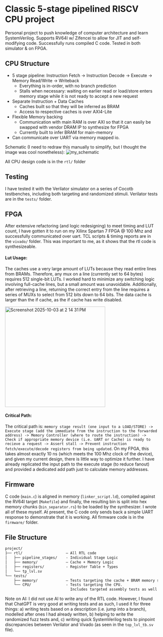 # Classic 5-stage pipelined RISCV CPU project
Personal project to push knowledge of computer architecture and learn SystemVerilog. Supports RV64I w/ Zifencei to allow for JIT and self-modifying code. Successfully runs compiled C code. Tested in both simulator & on FPGA.

## CPU Structure
* 5 stage pipeline: Instruction Fetch -> Instruction Decode -> Execute -> Memory Read/Write -> Writeback
  - Everything is in-order, with no branch prediction
  - Stalls when necessary: waiting on earlier read or load/store enters memory stage while it is not ready to accept a new request
* Separate Instruction + Data Caches
  - Caches built so that they will be inferred as BRAM
  - Access to respective caches is over AXI4-Lite
* Flexible Memory backing  
  - Communication with main RAM is over AXI so that it can easily be swapped with vendor DRAM IP to synthesize for FPGA
  - Currently built to infer BRAM for main-memory
* Can communicate over UART via memory mapped io.
 
Schematic (I need to redraw this manually to simplify, but I thought the image was cool nonetheless):
![my_schematic](https://github.com/user-attachments/assets/0cecf210-64c5-40ba-ab97-f537a6d20a61)
 
All CPU design code is in the `rtl/` folder

## Testing
I have tested it with the Verilator simulator on a series of Cocotb testbenches, including both targeting and randomized stimuli. Verilator tests are in the `tests/` folder.

## FPGA

After extensive refactoring (and logic redesigning) to meet timing and LUT count, I have gotten it to run on my Xilinx Spartan 7 FPGA @ 100 Mhz and successfully communicated over uart. TCL scripts & timing reports are in the `vivado/` folder. This was important to me, as it shows that the rtl code is synthesizeable.

#### Lut Usage:

The caches use a very large amount of LUTs because they read entire lines from BRAMs. Therefore, any mux on a line (currently set to 64 bytes) requires 512 single-bit LUTs. I worked hard to minimize any switching logic involving full-cache lines, but a small amount was unavoidable. Additionally, after retrieving a line, returning the correct entry from the line requires a series of MUXs to select from 512 bits down to 64 bits. The data cache is larger than the if cache, as the if cache has write disabled.

<img width="330" height="330" alt="Screenshot 2025-10-03 at 2 14 31 PM" src="https://github.com/user-attachments/assets/74e9810f-4274-47d4-bd70-2e091b0df20f" />

#### Critical Path:

The critical path is: `memory stage result (one input to a LOAD/STORE) -> Execute stage (add the immediate from the instruction to the forwarded address) -> Memory Controller (where to route the instruction) -> Check if appropriate memory device (i.e. UART or Cache) is ready to recieve a request -> Assert stall -> Prevent instruction fetch/execute/decode registers from being updated`. On my FPGA, this takes almost exactly 10 ns (which meets the 100 Mhz clock of the device), and given my current design, there is little way to optimize it further. I have already replicated the input path to the execute stage (to reduce fanout) and provided a dedicated add path just to calculate memory addresses.


## Firmware
C code (`main.c`) is aligned in memory (`linker_script.ld`), compiled against the RV64I target (`Makefile`) and finally, the resulting bin is split into hex memory chunks (`bin_separator.rs`) to be loaded by the synthesizer. I wrote all of these myself. At present, the C code only sends back a simple UART response to demonstrate that it is working.
All firmware code is in the `firmware/` folder.

## File Structure
```markdown
project/
├── rtl/                    — All RTL code
│   ├── pipeline_stages/    - Individual Stage Logic
│   ├── memory/             — Cache + Memory Logic
│   ├── registers/          - Register Table + Types
│   └── tp_lvl.sv
└── tests/
    ├── memory/             — Tests targeting the cache + BRAM memory store
    └── CPU/                - Tests targeting the CPU.
                              Includes targeted assembly tests as well as randomized tests.
```
Note on AI: I did not use AI to write any of the RTL code. However, I found that ChatGPT is very good at writing tests and as such, I used it for three things:
a) writing tests based on a description (i.e. jump into a branch), modelled after ones I had already written,
b) helping to write the randomized fuzz tests and,
c) writing quick SystemVerilog tests to pinpoint discrepancies between Verilator and Vivado (as seen in the `top_lvl_tb.sv` file).
